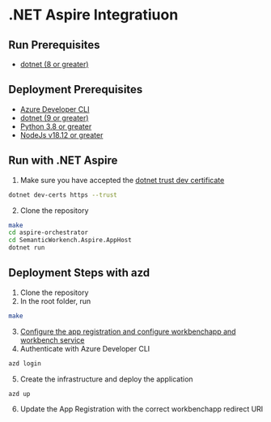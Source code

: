 # .NET Aspire Integratiuon

## Run Prerequisites

- [dotnet (8 or greater)](https://dotnet.microsoft.com/en-us/download)

## Deployment Prerequisites

- [Azure Developer CLI](https://learn.microsoft.com/en-us/azure/developer/azure-developer-cli/install-azd?tabs=winget-windows%2Cbrew-mac%2Cscript-linux)
- [dotnet (9 or greater)](https://dotnet.microsoft.com/en-us/download)
- [Python 3.8 or greater](https://www.python.org/downloads/)
- [NodeJs v18.12 or greater](https://nodejs.org/en/download/)

## Run with .NET Aspire

1. Make sure you have accepted the [dotnet trust dev certificate](https://learn.microsoft.com/en-us/aspnet/core/security/enforcing-ssl?view=aspnetcore-9.0&tabs=visual-studio%2Clinux-sles#trust-the-aspnet-core-https-development-certificate)
```bash
dotnet dev-certs https --trust
```

2. Clone the repository

```bash
make
cd aspire-orchestrator
cd SemanticWorkench.Aspire.AppHost
dotnet run
```

## Deployment Steps with azd

1. Clone the repository
2. In the root folder, run
```bash
make
```
3. [Configure the app registration and configure workbenchapp and workbench service](../docs/CUSTOM_APP_REGISTRATION.md)
4. Authenticate with Azure Developer CLI
```bash
azd login
```
5. Create the infrastructure and deploy the application
```bash
azd up
```
6. Update the App Registration with the correct workbenchapp redirect URI